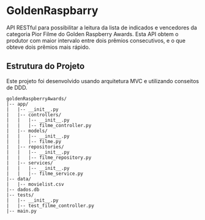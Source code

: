 ﻿# GoldenRaspbarry

API RESTful para possibilitar a leitura da lista de indicados e vencedores
da categoria Pior Filme do Golden Raspberry Awards.
 Esta API obtem o produtor com maior intervalo entre dois prêmios consecutivos, e o que
obteve dois prêmios mais rápido.

## Estrutura do Projeto

Este projeto foi desenvolvido usando arquitetura MVC e utilizando conseitos de DDD.

```plaintext
goldenRaspberryAwards/
|-- app/
|   |-- __init__.py
|   |-- controllers/
|   |   |-- __init__.py
|   |   |-- filme_controller.py
|   |-- models/
|   |   |-- __init__.py
|   |   |-- filme.py
|   |-- repositories/
|   |   |-- __init__.py
|   |   |-- filme_repository.py
|   |-- services/
|   |   |-- __init__.py
|   |   |-- filme_service.py
|-- data/
|   |-- movielist.csv
|-- dados.db
|-- tests/
|   |-- __init__.py
|   |-- test_filme_controller.py
|-- main.py

